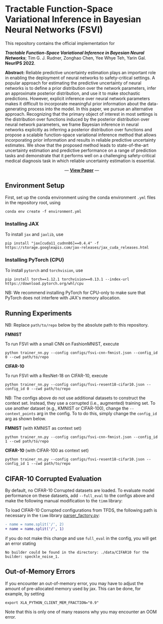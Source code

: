 # Tractable Function-Space Variational Inference in Bayesian Neural Networks (FSVI)

This repository contains the official implementation for

**_Tractable Function-Space Variational Inference in Bayesian Neural Networks_**; Tim G. J. Rudner, Zonghao Chen, Yee Whye Teh, Yarin Gal. **NeurIPS 2022**.

**Abstract:** Reliable predictive uncertainty estimation plays an important role in enabling the deployment of neural networks to safety-critical settings. A popular approach for estimating the predictive uncertainty of neural networks is to define a prior distribution over the network parameters, infer an approximate posterior distribution, and use it to make stochastic predictions. However, explicit inference over neural network parameters makes it difficult to incorporate meaningful prior information about the data-generating process into the model. In this paper, we pursue an alternative approach. Recognizing that the primary object of interest in most settings is the distribution over functions induced by the posterior distribution over neural network parameters, we frame Bayesian inference in neural networks explicitly as inferring a posterior distribution over functions and propose a scalable function-space variational inference method that allows incorporating prior information and results in reliable predictive uncertainty estimates. We show that the proposed method leads to state-of-the-art uncertainty estimation and predictive performance on a range of prediction tasks and demonstrate that it performs well on a challenging safety-critical medical diagnosis task in which reliable uncertainty estimation is essential.

<p align="center">
  &#151; <a href="https://timrudner.com/fsvi"><b>View Paper</b></a> &#151;
</p>


## Environment Setup

First, set up the conda environment using the conda environment `.yml` files in the repository root, using

```
conda env create -f environment.yml
```

### Installing JAX

To install `jax` and `jaxlib`, use
```
pip install "jax[cuda11_cudnn86]==0.4.4" -f https://storage.googleapis.com/jax-releases/jax_cuda_releases.html
```

### Installing PyTorch (CPU)

To install `pytorch` and `torchvision`, use

```
pip install torch==1.12.1 torchvision==0.13.1 --index-url https://download.pytorch.org/whl/cpu
```

NB: We recommend installing PyTorch for CPU-only to make sure that PyTorch does not interfere with JAX's memory allocation.


## Running Experiments

NB: Replace `path/to/repo` below by the absolute path to this repository.

**FMNIST**

To run FSVI with a small CNN on FashionMNIST, execute

```
python trainer_nn.py --config configs/fsvi-cnn-fmnist.json --config_id 0 --cwd path/to/repo
```

**CIFAR-10**

To run FSVI with a ResNet-18 on CIFAR-10, execute

```
python trainer_nn.py --config configs/fsvi-resent18-cifar10.json --config_id 0 --cwd path/to/repo
```

NB: The configs above do not use additional datasets to construct the context set. Instead, they use a corrupted (i.e., augmented) training set. To use another dataset (e.g., KMNIST or CIFAR-100), change the `--context_points` arg in the config. To to do this, simply change the `config_id` arg as shown below.

**FMNIST** (with KMNIST as context set)
```
python trainer_nn.py --config configs/fsvi-cnn-fmnist.json --config_id 1 --cwd path/to/repo
```

**CIFAR-10** (with CIFAR-100 as context set)
```
python trainer_nn.py --config configs/fsvi-resent18-cifar10.json --config_id 1 --cwd path/to/repo
```


## CIFAR-10 Corrupted Evaluation

By default, no CIFAR-10 Corrupted datasets are loaded. To evaluate model performance on these datasets, add `--full_eval` to the configs above and make the following manual modification to the `timm` library:

To load CIFAR-10 Corrupted configurations from TFDS, the following path is necessary in the `timm` library [parser_factory.py](https://github.com/rwightman/pytorch-image-models/blob/v0.6.7/timm/data/parsers/parser_factory.py#L9):

```diff
- name = name.split('/', 2)
+ name = name.split('/', 1)
```

if you do not make this change and use `full_eval` in the config, you will get an error stating

```
No builder could be found in the directory: ./data/CIFAR10 for the builder: speckle_noise_1.
```


## Out-of-Memory Errors

If you encounter an out-of-memory error, you may have to adjust the amount of pre-allocated memory used by jax. This can be done, for example, by setting

```
export XLA_PYTHON_CLIENT_MEM_FRACTION="0.9"
```

Note that this is only one of many reasons why you may encounter an OOM error.
